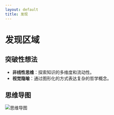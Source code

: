 ```yaml
---
layout: default
title: 发现
---
```


# 发现区域

## 突破性想法

- **非线性思维**：探索知识的多维度和流动性。
- **视觉隐喻**：通过图形化的方式表达复杂的哲学概念。

## 思维导图

![思维导图](assets/images/mindmap.jpg)
